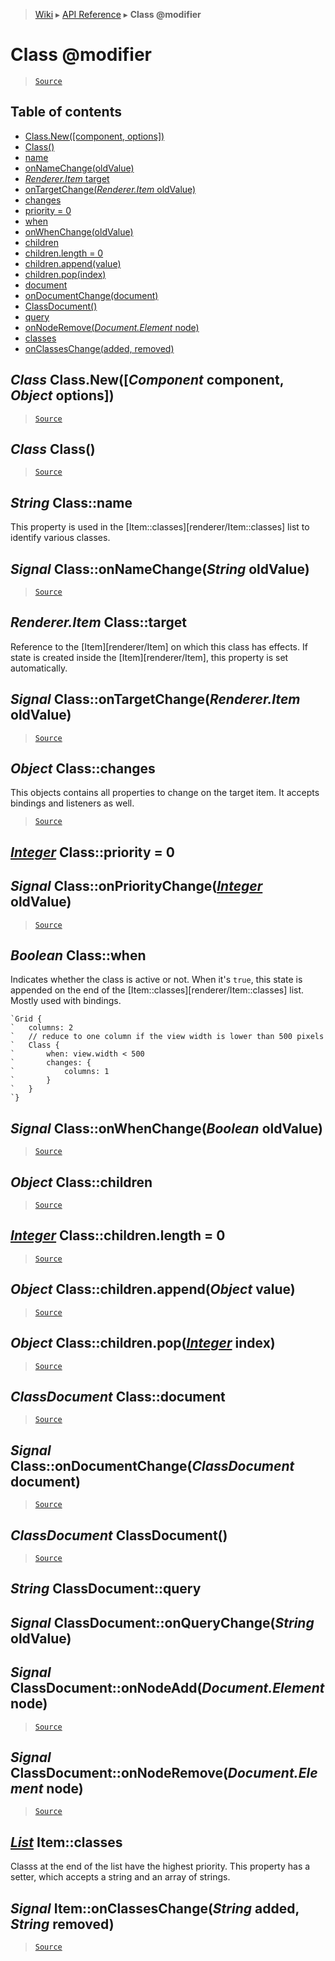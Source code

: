 > [Wiki](Home) ▸ [API Reference](API-Reference) ▸ **Class @modifier**

Class @modifier
===============

> [`Source`](/Neft-io/neft/tree/master/src/renderer/types/extensions/class.litcoffee#class-modifier)

## Table of contents
  * [Class.New([component, options])](#class-classnewcomponent-component-object-options)
  * [Class()](#class-class)
  * [name](#string-classname)
  * [onNameChange(oldValue)](#signal-classonnamechangestring-oldvalue)
  * [*Renderer.Item* target](#rendereritem-classtarget)
  * [onTargetChange(*Renderer.Item* oldValue)](#signal-classontargetchangerendereritem-oldvalue)
  * [changes](#object-classchanges)
  * [priority = 0](#integer-classpriority--0)
  * [when](#boolean-classwhen)
  * [onWhenChange(oldValue)](#signal-classonwhenchangeboolean-oldvalue)
  * [children](#object-classchildren)
  * [children.length = 0](#integer-classchildrenlength--0)
  * [children.append(value)](#object-classchildrenappendobject-value)
  * [children.pop(index)](#object-classchildrenpopinteger-index)
  * [document](#classdocument-classdocument)
  * [onDocumentChange(document)](#signal-classondocumentchangeclassdocument-document)
  * [ClassDocument()](#classdocument-classdocument)
  * [query](#string-classdocumentquery)
  * [onNodeRemove(*Document.Element* node)](#signal-classdocumentonnoderemovedocumentelement-node)
  * [classes](#list-itemclasses)
  * [onClassesChange(added, removed)](#signal-itemonclasseschangestring-added-string-removed)

*Class* Class.New([*Component* component, *Object* options])
------------------------------------------------------------

> [`Source`](/Neft-io/neft/tree/master/src/renderer/types/extensions/class.litcoffee#class-classnewcomponent-component-object-options)

*Class* Class()
---------------

> [`Source`](/Neft-io/neft/tree/master/src/renderer/types/extensions/class.litcoffee#class-class)

*String* Class::name
--------------------

This property is used in the [Item::classes][renderer/Item::classes] list
to identify various classes.

## *Signal* Class::onNameChange(*String* oldValue)

> [`Source`](/Neft-io/neft/tree/master/src/renderer/types/extensions/class.litcoffee#signal-classonnamechangestring-oldvalue)

*Renderer.Item* Class::target
-----------------------------

Reference to the [Item][renderer/Item] on which this class has effects.
If state is created inside the [Item][renderer/Item], this property is set automatically.

## *Signal* Class::onTargetChange(*Renderer.Item* oldValue)

> [`Source`](/Neft-io/neft/tree/master/src/renderer/types/extensions/class.litcoffee#signal-classontargetchangerendereritem-oldvalue)

*Object* Class::changes
-----------------------

This objects contains all properties to change on the target item.
It accepts bindings and listeners as well.

> [`Source`](/Neft-io/neft/tree/master/src/renderer/types/extensions/class.litcoffee#object-classchanges)

[*Integer*](/Neft-io/neft/wiki/Utils-API.md#boolean-isintegerany-value) Class::priority = 0
-----------------------------
## *Signal* Class::onPriorityChange([*Integer*](/Neft-io/neft/wiki/Utils-API.md#boolean-isintegerany-value) oldValue)

> [`Source`](/Neft-io/neft/tree/master/src/renderer/types/extensions/class.litcoffee#integer-classpriority--0-signal-classonprioritychangeinteger-oldvalue)

*Boolean* Class::when
---------------------

Indicates whether the class is active or not.
When it's `true`, this state is appended on the
end of the [Item::classes][renderer/Item::classes] list.
Mostly used with bindings.
```nml
`Grid {
`   columns: 2
`   // reduce to one column if the view width is lower than 500 pixels
`   Class {
`       when: view.width < 500
`       changes: {
`           columns: 1
`       }
`   }
`}
```

## *Signal* Class::onWhenChange(*Boolean* oldValue)

> [`Source`](/Neft-io/neft/tree/master/src/renderer/types/extensions/class.litcoffee#signal-classonwhenchangeboolean-oldvalue)

*Object* Class::children
------------------------

> [`Source`](/Neft-io/neft/tree/master/src/renderer/types/extensions/class.litcoffee#object-classchildren)

[*Integer*](/Neft-io/neft/wiki/Utils-API.md#boolean-isintegerany-value) Class::children.length = 0
------------------------------------

> [`Source`](/Neft-io/neft/tree/master/src/renderer/types/extensions/class.litcoffee#integer-classchildrenlength--0)

*Object* Class::children.append(*Object* value)
-----------------------------------------------

> [`Source`](/Neft-io/neft/tree/master/src/renderer/types/extensions/class.litcoffee#object-classchildrenappendobject-value)

*Object* Class::children.pop([*Integer*](/Neft-io/neft/wiki/Utils-API.md#boolean-isintegerany-value) index)
---------------------------------------------

> [`Source`](/Neft-io/neft/tree/master/src/renderer/types/extensions/class.litcoffee#object-classchildrenpopinteger-index)

*ClassDocument* Class::document
-------------------------------

> [`Source`](/Neft-io/neft/tree/master/src/renderer/types/extensions/class.litcoffee#classdocument-classdocument)

## *Signal* Class::onDocumentChange(*ClassDocument* document)

> [`Source`](/Neft-io/neft/tree/master/src/renderer/types/extensions/class.litcoffee#signal-classondocumentchangeclassdocument-document)

*ClassDocument* ClassDocument()
-------------------------------

> [`Source`](/Neft-io/neft/tree/master/src/renderer/types/extensions/class.litcoffee#classdocument-classdocument)

*String* ClassDocument::query
-----------------------------
## *Signal* ClassDocument::onQueryChange(*String* oldValue)
*Signal* ClassDocument::onNodeAdd(*Document.Element* node)
----------------------------------------------------------

> [`Source`](/Neft-io/neft/tree/master/src/renderer/types/extensions/class.litcoffee#string-classdocumentquery-signal-classdocumentonquerychangestring-oldvaluesignal-classdocumentonnodeadddocumentelement-node)

*Signal* ClassDocument::onNodeRemove(*Document.Element* node)
-------------------------------------------------------------

> [`Source`](/Neft-io/neft/tree/master/src/renderer/types/extensions/class.litcoffee#signal-classdocumentonnoderemovedocumentelement-node)

[*List*](/Neft-io/neft/wiki/List-API.md#class-list) Item::classes
--------------------

Classs at the end of the list have the highest priority.
This property has a setter, which accepts a string and an array of strings.

## *Signal* Item::onClassesChange(*String* added, *String* removed)

> [`Source`](/Neft-io/neft/tree/master/src/renderer/types/extensions/class.litcoffee#signal-itemonclasseschangestring-added-string-removed)

